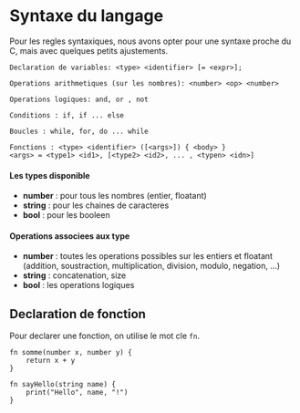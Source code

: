 # Syntaxe du langage

Pour les regles syntaxiques, nous avons opter pour une syntaxe proche du C, mais avec quelques petits ajustements.

```
Declaration de variables: <type> <identifier> [= <expr>];

Operations arithmetiques (sur les nombres): <number> <op> <number>

Operations logiques: and, or , not

Conditions : if, if ... else

Boucles : while, for, do ... while

Fonctions : <type> <identifier> ([<args>]) { <body> }
<args> = <type1> <id1>, [<type2> <id2>, ... , <typen> <idn>]
```

#### Les types disponible
+ **number** : pour tous les nombres (entier, floatant)
+ **string** : pour les chaines de caracteres
+ **bool** : pour les booleen

#### Operations associees aux type
+ **number** : toutes les operations possibles sur les entiers et floatant (addition, soustraction, multiplication, division, modulo, negation, ...)
+ **string** : concatenation, size
+ **bool** : les operations logiques

## Declaration de fonction
Pour declarer une fonction, on utilise le mot cle `fn`.
```
fn somme(number x, number y) {
    return x + y
}

fn sayHello(string name) {
    print("Hello", name, "!")
}
```